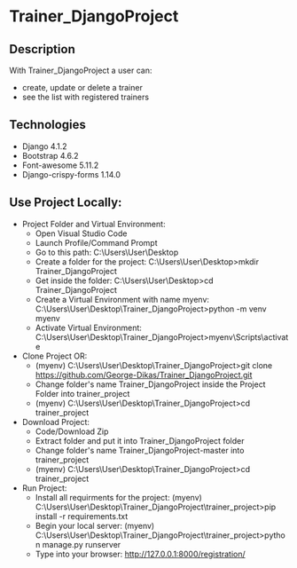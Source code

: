# Trainer_DjangoProject
## Description
With Trainer_DjangoProject a user can:
* create, update or delete a trainer
* see the list with registered trainers   
## Technologies
* Django 4.1.2
* Bootstrap 4.6.2
* Font-awesome 5.11.2
* Django-crispy-forms 1.14.0
## Use Project Locally:
* Project Folder and Virtual Environment:		
  - Open Visual Studio Code
  - Launch Profile/Command Prompt																										
  - Go to this path: C:\Users\User\Desktop																					
  - Create a folder for the project: C:\Users\User\Desktop>mkdir Trainer_DjangoProject								
  - Get inside the folder: C:\Users\User\Desktop>cd Trainer_DjangoProject																								
  - Create a Virtual Environment with name myenv: C:\Users\User\Desktop\Trainer_DjangoProject>python -m venv myenv					
  - Activate Virtual Environment: C:\Users\User\Desktop\Trainer_DjangoProject>myenv\Scripts\activate										
* Clone Project OR:                                                                                                                     									
  - (myenv) C:\Users\User\Desktop\Trainer_DjangoProject>git clone https://github.com/George-Dikas/Trainer_DjangoProject.git	
  - Change folder's name Trainer_DjangoProject inside the Project Folder into trainer_project			
  - (myenv) C:\Users\User\Desktop\Trainer_DjangoProject>cd trainer_project		
* Download Project:
  - Code/Download Zip
  - Extract folder and put it into Trainer_DjangoProject folder
  - Change folder's name Trainer_DjangoProject-master into trainer_project
  - (myenv) C:\Users\User\Desktop\Trainer_DjangoProject>cd trainer_project
* Run Project: 
  - Install all requirments for the project: 
    (myenv) C:\Users\User\Desktop\Trainer_DjangoProject\trainer_project>pip install -r requirements.txt
  - Begin your local server: 
    (myenv) C:\Users\User\Desktop\Trainer_DjangoProject\trainer_project>python manage.py runserver
  - Type into your browser: http://127.0.0.1:8000/registration/
